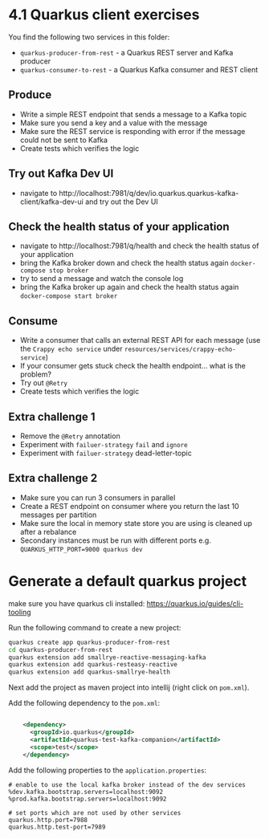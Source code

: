 # 4.1 Quarkus client exercises

You find the following two services in this folder:

* `quarkus-producer-from-rest` - a Quarkus REST server and Kafka producer
* `quarkus-consumer-to-rest` - a Quarkus Kafka consumer and REST client



## Produce

* Write a simple REST endpoint that sends a message to a Kafka topic
* Make sure you send a key and a value with the message
* Make sure the REST service is responding with error if the message could not be sent to Kafka
* Create tests which verifies the logic

## Try out Kafka Dev UI

* navigate to http://localhost:7981/q/dev/io.quarkus.quarkus-kafka-client/kafka-dev-ui and try out the Dev UI

## Check the health status of your application

* navigate to http://localhost:7981/q/health and check the health status of your application
* bring the Kafka broker down and check the health status again `docker-compose stop broker`
* try to send a message and watch the console log
* bring the Kafka broker up again and check the health status again `docker-compose start broker`

## Consume

* Write a consumer that calls an external REST API for each message (use the `Crappy echo service` under `resources/services/crappy-echo-service`)
* If your consumer gets stuck check the health endpoint... what is the problem?
* Try out `@Retry`
* Create tests which verifies the logic

## Extra challenge 1

* Remove the `@Retry` annotation
* Experiment with `failuer-strategy` `fail` and `ignore`
* Experiment with `failuer-strategy` dead-letter-topic

## Extra challenge 2

* Make sure you can run 3 consumers in parallel
* Create a REST endpoint on consumer where you return the last 10 messages per partition
* Make sure the local in memory state store you are using is cleaned up after a rebalance
* Secondary instances must be run with different ports e.g. `QUARKUS_HTTP_PORT=9000 quarkus dev`


# Generate a default quarkus project

make sure you have quarkus cli installed: https://quarkus.io/guides/cli-tooling

Run the following command to create a new project:

```bash
quarkus create app quarkus-producer-from-rest
cd quarkus-producer-from-rest
quarkus extension add smallrye-reactive-messaging-kafka
quarkus extension add quarkus-resteasy-reactive
quarkus extension add quarkus-smallrye-health
```

Next add the project as maven project into intellij (right click on `pom.xml`).

Add the following dependency to the `pom.xml`:

```xml

    <dependency>
      <groupId>io.quarkus</groupId>
      <artifactId>quarkus-test-kafka-companion</artifactId>
      <scope>test</scope>
    </dependency> 
```

Add the following properties to the `application.properties`:

```properties
# enable to use the local kafka broker instead of the dev services
%dev.kafka.bootstrap.servers=localhost:9092
%prod.kafka.bootstrap.servers=localhost:9092

# set ports which are not used by other services
quarkus.http.port=7988
quarkus.http.test-port=7989
```
